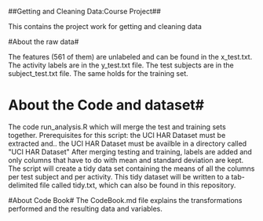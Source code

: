 ##Getting and Cleaning Data:Course Project##


This contains the project work for getting and cleaning data

#About the raw data#

The features (561 of them) are unlabeled and can be found in the x_test.txt. The activity labels are in the y_test.txt file. The test subjects are in the subject_test.txt file.
The same holds for the training set.

# About the Code and dataset#

The code run_analysis.R which will merge the test and training sets together. 
Prerequisites for this script:
the UCI HAR Dataset must be extracted and..
the UCI HAR Dataset must be availble in a directory called "UCI HAR Dataset"
After merging testing and training, labels are added and only columns that have to do with mean and standard deviation are kept.
The script will create a tidy data set containing the means of all the columns per test subject and per activity. This tidy dataset will be written to a tab-delimited file called tidy.txt, which can also be found in this repository.

#About Code Book#
The CodeBook.md file explains the transformations performed and the resulting data and variables.